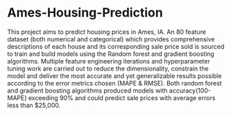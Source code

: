 # Ames-Housing-Prediction

This project aims to predict housing prices in Ames, IA. An 80 feature dataset (both numerical and categorical) which provides comprehensive descriptions of each house and its corresponding sale price sold is sourced to train and build models using the Random forest and gradient boosting algorithms. Multiple feature engineering iterations and hyperparameter tuning work are carried out to reduce the dimensionality, constrain the model and deliver the most accurate and yet generalizable results possible according to the error metrics chosen (MAPE & RMSE). Both random forest and gradient boosting algorithms produced models with accuracy(100-MAPE) exceeding 90% and could predict sale prices with average errors less than $25,000.
